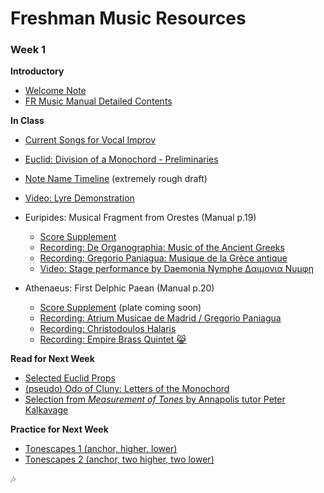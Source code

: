 # Freshman Music Resources



### Week 1

**Introductory**

- [Welcome Note](/resources/2023_welcome_note.md)
- [FR Music Manual Detailed Contents](/resources/2014_manual_detailed_contents.pdf)

**In Class**

- [Current Songs for Vocal Improv](/resources/player/current_songs.html)

- [Euclid: Division of a Monochord - Preliminaries](/resources/Euclid_Monochord_Preliminaries.pdf)
- [Note Name Timeline](resources/note_name_timeline_draft.pdf) (extremely rough draft)
- [Video: Lyre Demonstration](https://www.youtube.com/watch?v=4UWBo0rsuHU&t=148s)
- Euripides: Musical Fragment from Orestes (Manual p.19)
  - [Score Supplement](/resources/orestes_supplement.pdf)
  - [Recording: De Organographia: Music of the Ancient Greeks]()
  - [Recording: Gregorio Paniagua: Musique de la Grèce antique](https://www.youtube.com/watch?v=3cZyv7UgOOY)
  - [Video: Stage performance by Daemonia Nymphe Δαιμονια Νυμφη](https://www.youtube.com/watch?v=S15s-HbCGIw)
- Athenaeus: First Delphic Paean (Manual p.20)
  - [Score Supplement](/resources/delphic_paean_supplement.pdf) (plate coming soon)
  - [Recording: Atrium Musicae de Madrid / Gregorio Paniagua](https://www.youtube.com/watch?v=EYi_ibkE1Zs)
  - [Recording: Christodoulos Halaris](https://www.youtube.com/watch?v=SVsL2cjqM_0)
  - [Recording: Empire Brass Quintet 😹](https://www.youtube.com/watch?v=3dQ-lg09uwk)

**Read for Next Week**

- [Selected Euclid Props](/euclid_props/props.md)
- [(pseudo) Odo of Cluny: Letters of the Monochord](/resources/odo_monochord.pdf)
- [Selection from *Measurement of Tones* by Annapolis tutor Peter Kalkavage](/resources/Kalkavage_measurement_selection.pdf)

**Practice for Next Week**

- [Tonescapes 1 (anchor, higher, lower)](/resources/tonescapes_1.mp3)
- [Tonescapes 2 (anchor, two higher, two lower)](/resources/tonescapes_2.mp3)

🎶
